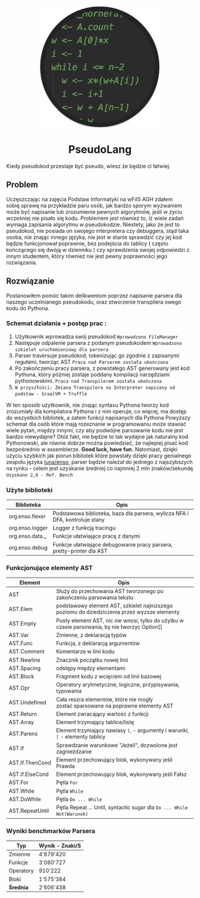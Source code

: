 <p align="center">
<img src="https://github.com/BinarySoftware/PseudoLang/blob/master/PseudoLang.png" style="margin: 0 auto;">
</p>
<h1 align="center">PseudoLang</h1>
Kiedy pseudokod przestaje być pseudo, wiesz że będzie ci łatwiej.

## Problem
Uczęszczając na zajęcia Podstaw Informatyki na wFiIS AGH zdałem sobię sprawę 
na przykładzie paru osób, jak bardzo sporym wyzwaniem może być napisanie lub 
zrozumienie pewnych algorytmów, jeśli w życiu wcześniej nie pisało się kodu. 
Problemem jest również to, iż wiele zadań wymaga zapisania algorytmu w 
pseudokodzie. Niestety, jako że jest to pseudokod, nie posiada on swojego 
interpretera czy debuggera, stąd taka osoba, nie znając innego języka, 
nie jest w stanie sprawdzić czy jej kod będzie funkcjonował poprawnie, 
bez podejścia do tablicy ( często kończącego się dwóją w dzienniku ) czy 
sprawdzenia swojej odpowiedzi z innym studentem, który również nie jest pewny 
poprawności jego rozwiązania.

## Rozwiązanie
Postanowiłem pomóc takim delikwentom poprzez napisanie parsera dla naszego 
uczelnianego pseudokodu, oraz stworzenie transpilera owego kodu do Pythona.

### Schemat działania + postęp prac :
1. Użytkownik wprowadza swój pseudokod 
   `Wprowadzono FileManager`
2. Następuje odpalenie parsera z podanym pseudokodem 
   `Wprowadzono szkielet uruchomieniowy dla parsera`
3. Parser traversuje pseudokod, tokenizując go zgodnie z zapisanymi regułami, 
   tworząc AST `Praca nad Parserem została ukończona`
4. Po zakończeniu pracy parsera, z powstałego AST generowany jest kod 
   Pythona, który później zostaje poddany kompilacji narzędziami 
   pythonowskimi. `Praca nad Transpilerem została ukończona`
5. `W przyszłości: Zmiana Transpilera na Interpreter napisany od 
    podstaw - GraalVM + Truffle`

W ten sposób użytkownik, nie znając syntaxu Pythona tworzy kod zrozumiały dla 
kompilatora Pythona i z nim operuje, co więcej, ma dostęp do wszystkich bibliotek,
a zatem funkcji napisanych dla Pythona
Powyższy schemat dla osób które mają rozeznanie w programowaniu może stawiać 
wiele pytań, między innymi, 
czy aby podwójne parsowanie kodu nie jest bardzo niewydajne? 
Otóż fakt, nie będzie to tak wydajne jak naturalny kod Pythonowski, 
ale równie dobrze można powiedzieć, że najlepiej pisać kod bezpośrednio w 
assemblerze. 
**Good luck, have fun.**
Natomiast, dzięki użyciu szybkich jak piorun bibliotek które powstały dzięki 
pracy genialnego zespołu języka [luna/enso](https://github.com/luna/enso), 
parser będzie należał do jednego z najszybszych na rynku - celem jest uzyskanie 
średniej co najmniej 2 mln znaków/sekundę `Uzyskano 2,6 - Ref. Bench`

### Użyte biblioteki
| Biblioteka | Opis |
| ---------- | ---- |
| org.enso.flexer | Podstawowa biblioteka, baza dla parsera, wylicza NFA i DFA, kontroluje stany |
| org.enso.logger | Logger z funkcją tracingu |
| org.enso.data._ | Funkcje ułatwiające pracę z danymi |
| org.enso.debug  | Funkcje ułatwiające debugowanie pracy parsera, pretty-printer dla AST |

### Funkcjonujące elementy AST
| Element | Opis |
| ---------- | ---- |
| AST           | Służy do przechowania AST tworzonego po zakończeniu parsowania tekstu |
| AST.Elem      | podstawowy element AST, szkielet najnizszego poziomu do dziedziczenia przez wyzsze elementy |
| AST.Empty     | Pusty element AST, nic nie wnosi, tylko do użytku w czasie parsowania, by nie tworzyc Option[] |
| AST.Var       | Zmienne, z deklaracją typów |
| AST.Func      | Funkcja, z deklaracją argumentów |
| AST.Comment   | Komentarze w linii kodu |
| AST.Newline   | Znacznik początku nowej linii |
| AST.Spacing   | odstępy między elementami |
| AST.Block     | Fragment kodu z wcięciem od linii bazowej |
| AST.Opr       | Operatory arytmetyczne, logiczne, przypisywania, typowania |
| AST.Undefined | Cała reszra elementów, które nie mogły zostać sparsowane na poprawne elementy AST |
| AST.Return    | Element zwracający wartość z funkcji |
| AST.Array     | Element trzymający tablice/listę |
| AST.Parens    | Element trzymający nawiasy `(`, - argumenty i warunki, `[` - elementy tablicy |
| AST.If        | Sprawdzanie warunkowe "Jeżeli", dozwolone jest zagnieżdzanie |
| AST.If.ThenCond | Element przechowujący blok, wykonywany jeśli Prawda |
| AST.If.ElseCond | Element przechowujący blok, wykonywany jeśli Fałsz |
| AST.For         | Pętla `For` |
| AST.While       | Pętla `While` |
| AST.DoWhile     | Pętla `Do ... While` |
| AST.RepeatUntil | Pętla Repeat ... Until, syntactic sugar dla `Do ... While Not(Warunek)` |

### Wyniki benchmarków Parsera
| Typ | Wynik - Znaki/S |
| --- | --------------- |
|Zmienne   | 4'879'420  |
|Funkcje   | 3'060'727  |
|Operatory | 910'222    |
|Bloki     |  1'575'384 |
| **Średnia** | 2'606'438 |
